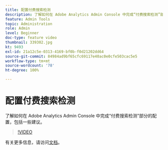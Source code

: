 ```yaml
---
title: 配置付费搜索检测
description: 了解如何在 Adobe Analytics Admin Console 中完成“付费搜索检测”部分的配置，包括一些建议。
feature: Admin Tools
topic: Administration
role: Admin
level: Beginner
doc-type: feature video
thumbnail: 339302.jpg
kt: 9493
exl-id: 21a12c5e-0313-4169-bf0b-f0d21202dd64
source-git-commit: 84984ad9bf65cfc69117e40ac0e0cfe503cac5e5
workflow-type: tm+mt
source-wordcount: '78'
ht-degree: 100%

---
```


# 配置付费搜索检测

了解如何在 Adobe Analytics Admin Console 中完成“付费搜索检测”部分的配置，包括一些建议。

>[!VIDEO](https://video.tv.adobe.com/v/339302/?quality=12&learn=on)

有关更多信息，请访问[文档](https://experienceleague.adobe.com/docs/analytics/admin/admin-tools/paid-search-detection/paid-search-detection.html?lang=zh-Hans#section_0C2CFA0AF77B47098BE37CB024665D0D)。
